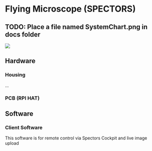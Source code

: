 # Flying Microscope (SPECTORS)

## TODO: Place a file named SystemChart.png in docs folder
<img src="/docs/SystemChart.png">

## Hardware
### Housing
...

### PCB (RPI HAT)


## Software
### Client Software 

This software is for remote control via Spectors Cockpit and live image upload